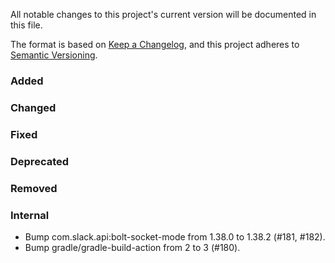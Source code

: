 All notable changes to this project's current version will be documented in this file.

The format is based on [Keep a Changelog](https://keepachangelog.com/en/1.0.0/), and this project adheres
to [Semantic Versioning](https://semver.org/spec/v2.0.0.html).

### Added

### Changed

### Fixed

### Deprecated

### Removed

### Internal

- Bump com.slack.api:bolt-socket-mode from 1.38.0 to 1.38.2 (#181, #182).
- Bump gradle/gradle-build-action from 2 to 3 (#180).
